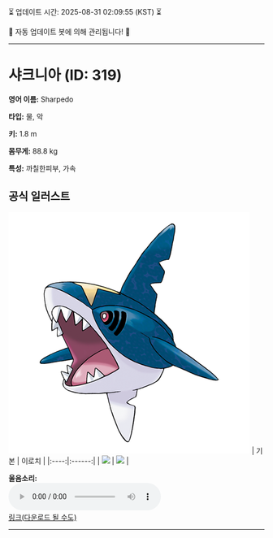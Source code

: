
⏳ 업데이트 시간: 2025-08-31 02:09:55 (KST) ⏳

🤖 자동 업데이트 봇에 의해 관리됩니다! 🤖

---

# 샤크니아 (ID: 319)
**영어 이름:** Sharpedo

**타입:** 물, 악

**키:** 1.8 m

**몸무게:** 88.8 kg

**특성:** 까칠한피부, 가속

## 공식 일러스트
![](https://raw.githubusercontent.com/PokeAPI/sprites/master/sprites/pokemon/other/official-artwork/319.png)
| 기본 | 이로치 |
|:----:|:------:|
| <img src="http://play.pokemonshowdown.com/sprites/ani/sharpedo.gif" width="200"> | <img src="http://play.pokemonshowdown.com/sprites/ani-shiny/sharpedo.gif" width="200"> |

**울음소리:**<br><audio controls src="https://raw.githubusercontent.com/PokeAPI/cries/main/cries/pokemon/latest/319.ogg"></audio><br> [링크(다운로드 될 수도)](https://raw.githubusercontent.com/PokeAPI/cries/main/cries/pokemon/latest/319.ogg)


---
